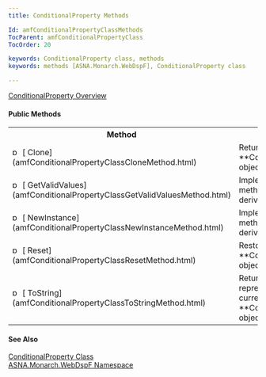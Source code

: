 ```yaml
---
title: ConditionalProperty Methods

Id: amfConditionalPropertyClassMethods
TocParent: amfConditionalPropertyClass
TocOrder: 20

keywords: ConditionalProperty class, methods
keywords: methods [ASNA.Monarch.WebDspF], ConditionalProperty class

---
```


[ ConditionalProperty Overview](amfConditionalPropertyClass.html) 

#### Public Methods
<table class="mytable" cellspacing="0" cellpadding="4" width="90%">
          <colgroup>
            <col width="30%" />
            <col width="70%" />
          </colgroup>
          <tr>
            <th>Method</th>
            <th>Description</th>
          </tr>
          <tr>
            <td><img  height="16" alt="public method" src="../Images/Methods.bmp" width="16" border="0" />
              [
              Clone](amfConditionalPropertyClassCloneMethod.html)
            </td>
            <td>Returns a copy of the 
 **ConditionalProperty**  object.</td>
          </tr>
          <tr>
            <td><img  height="16" alt="public method" src="../Images/Methods.bmp" width="16" border="0" />
              [
              GetValidValues](amfConditionalPropertyClassGetValidValuesMethod.html)
            </td>
            <td>Implementation of this
            method is provided in the derived classes.</td>
          </tr>
          <tr>
            <td><img  height="16" alt="public method" src="../Images/Methods.bmp" width="16" border="0" />
              [
              NewInstance](amfConditionalPropertyClassNewInstanceMethod.html)
            </td>
            <td>Implementation of this
            method is provided in the derived classes.</td>
          </tr>
          <tr>
            <td><img  height="16" alt="public method" src="../Images/Methods.bmp" width="16" border="0" />
              [
              Reset](amfConditionalPropertyClassResetMethod.html)
            </td>
            <td>Restores the current 
 **ConditionalProperty**  object to default
            values.</td>
          </tr>
          <tr>
            <td><img  height="16" alt="public method" src="../Images/Methods.bmp" width="16" border="0" />
              [
              ToString](amfConditionalPropertyClassToStringMethod.html)
            </td>
            <td>Returns a string
            representation of the current 
 **ConditionalProperty**  object.</td>
          </tr>
</table>

#### See Also
[ ConditionalProperty Class](amfConditionalPropertyClass.html) <br /> [ ASNA.Monarch.WebDspF Namespace](amfWebDspFNamespace.html) 
